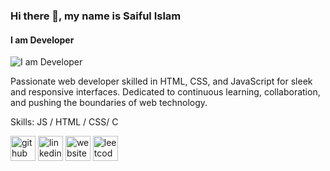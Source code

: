 ### Hi there 👋, my name is Saiful Islam
#### I am Developer
![I am Developer](https://media.licdn.com/dms/image/D5616AQGVu0otF3aCfg/profile-displaybackgroundimage-shrink_350_1400/0/1710118453670?e=1715817600&v=beta&t=Vc0IoG73Am3N9ius5_PV8h7aKo4tUw8h7MWWgwKsRi0)

Passionate web developer skilled in HTML, CSS, and JavaScript for sleek and responsive interfaces.  Dedicated to continuous learning, collaboration, and pushing the boundaries of web technology.

Skills:  JS / HTML / CSS/ C



[<img src='https://cdn.jsdelivr.net/npm/simple-icons@3.0.1/icons/github.svg' alt='github' height='40'>](https://github.com/saifulIslamSourceCode)  [<img src='https://cdn.jsdelivr.net/npm/simple-icons@3.0.1/icons/linkedin.svg' alt='linkedin' height='40'>](https://www.linkedin.com/in/saifulislam-dev/)  [<img src='https://cdn.jsdelivr.net/npm/simple-icons@3.0.1/icons/icloud.svg' alt='website' height='40'>](saiful-islam.netlify.app)  [<img src='https://cdn.jsdelivr.net/npm/simple-icons@3.0.1/icons/leetcode.svg' alt='leetcode' height='40'>](https://leetcode.com/user5814XD/)  


